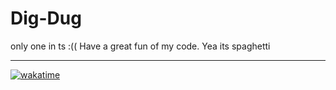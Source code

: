 # Dig-Dug
only one in ts :((
Have a great fun of my code. Yea its spaghetti
<br><hr>
[![wakatime](https://wakatime.com/badge/github/MaksHolik/Dig-Dug.svg)](https://wakatime.com/badge/github/MaksHolik/Dig-Dug)
